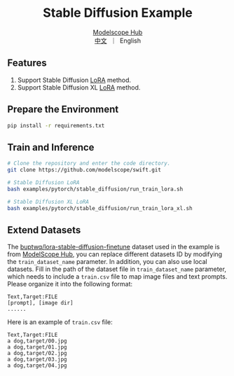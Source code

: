 <h1 align="center">Stable Diffusion Example</h1>

<p align="center">
<a href="https://modelscope.cn/home">Modelscope Hub</a>
<br>
        <a href="README_CN.md">中文</a>&nbsp ｜ &nbspEnglish
</p>

## Features
1. Support Stable Diffusion [LoRA](https://arxiv.org/abs/2106.09685) method.
2. Support Stable Diffusion XL [LoRA](https://arxiv.org/abs/2106.09685) method.

## Prepare the Environment
```bash
pip install -r requirements.txt
```

## Train and Inference
```bash
# Clone the repository and enter the code directory.
git clone https://github.com/modelscope/swift.git

# Stable Diffusion LoRA
bash examples/pytorch/stable_diffusion/run_train_lora.sh

# Stable Diffusion XL LoRA
bash examples/pytorch/stable_diffusion/run_train_lora_xl.sh
```

## Extend Datasets
The [buptwq/lora-stable-diffusion-finetune](https://www.modelscope.cn/datasets/buptwq/lora-stable-diffusion-finetune/summary) dataset used in the example is from [ModelScope Hub](https://www.modelscope.cn/my/overview), you can replace different datasets ID by modifying the `train_dataset_name` parameter.
In addition, you can also use local datasets. Fill in the path of the dataset file in `train_dataset_name` parameter, which needs to include a `train.csv` file to map image files and text prompts. Please organize it into the following format:
```
Text,Target:FILE
[prompt], [image dir]
......
```

Here is an example of `train.csv` file:
```
Text,Target:FILE
a dog,target/00.jpg
a dog,target/01.jpg
a dog,target/02.jpg
a dog,target/03.jpg
a dog,target/04.jpg
```
